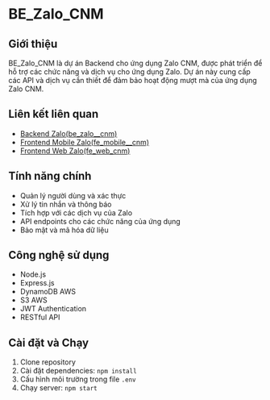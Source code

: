 # BE_Zalo_CNM

## Giới thiệu
BE_Zalo_CNM là dự án Backend cho ứng dụng Zalo CNM, được phát triển để hỗ trợ các chức năng và dịch vụ cho ứng dụng Zalo. Dự án này cung cấp các API và dịch vụ cần thiết để đảm bảo hoạt động mượt mà của ứng dụng Zalo CNM.

## Liên kết liên quan
- [Backend Zalo(be_zalo__cnm)](https://github.com/hoanghuytoi/BE_Zalo_CNM.git)
- [Frontend Mobile Zalo(fe_mobile__cnm)](https://github.com/hoanghuytoi/FE_MOBILE_CNM.git)
- [Frontend Web Zalo(fe_web_cnm)](https://github.com/hoanghuytoi/FE_WEB_CNM.git)

## Tính năng chính
- Quản lý người dùng và xác thực
- Xử lý tin nhắn và thông báo
- Tích hợp với các dịch vụ của Zalo
- API endpoints cho các chức năng của ứng dụng
- Bảo mật và mã hóa dữ liệu

## Công nghệ sử dụng
- Node.js
- Express.js
- DynamoDB AWS
- S3 AWS
- JWT Authentication
- RESTful API

## Cài đặt và Chạy
1. Clone repository
2. Cài đặt dependencies: `npm install`
3. Cấu hình môi trường trong file `.env`
4. Chạy server: `npm start`


